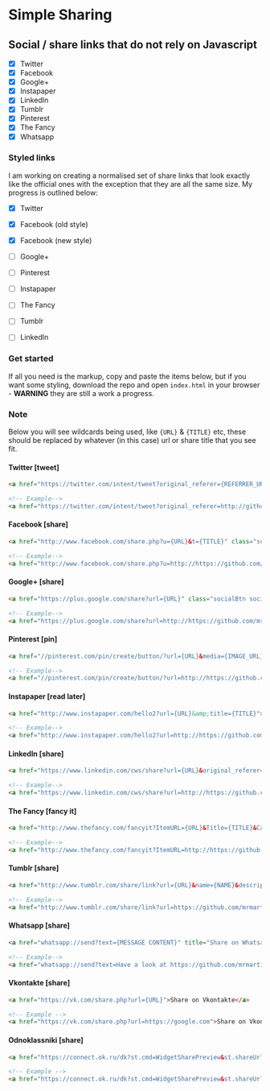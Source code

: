 # Simple Sharing
## Social / share links that do not rely on Javascript

- [x] Twitter
- [x] Facebook
- [x] Google+
- [x] Instapaper
- [x] LinkedIn
- [x] Tumblr
- [x] Pinterest
- [x] The Fancy
- [x] Whatsapp

### Styled links
I am working on creating a normalised set of share links that look exactly like the official ones with the exception that they are all the same size. My progress is outlined below:

- [x] Twitter
- [x] Facebook (old style)
- [x] Facebook (new style)
- [ ] Google+
- [ ] Pinterest
- [ ] Instapaper
- [ ] The Fancy
- [ ] Tumblr
- [ ] LinkedIn


### Get started
If all you need is the markup, copy and paste the items below, but if you want some styling, download the repo and open `index.html` in your browser - **WARNING** they are still a work a progress.

### Note
Below you will see wildcards being used, like `{URL}` & `{TITLE}` etc, these should be replaced by whatever (in this case) url or share title that you see fit. 

#### Twitter [tweet]
```html
<a href="https://twitter.com/intent/tweet?original_referer={REFERRER_URL}&source=tweetbutton&text={TWEET_TEXT}&url={URL}&via={Username}" title="Tweet" class="socialBtn socialBtn--twitter">Tweet</a>

<!-- Example-->
<a href="https://twitter.com/intent/tweet?original_referer=http://github.com&source=tweetbutton&text=This is the tweet text&url=http://https://github.com/mrmartineau/SimpleSharing/&via=MrMartineau" title="Tweet" class="socialBtn socialBtn--twitter">Tweet</a>
```

#### Facebook [share]
```html
<a href="http://www.facebook.com/share.php?u={URL}&t={TITLE}" class="socialBtn socialBtn--facebook">Share on Facebook</a>

<!-- Example-->
<a href="http://www.facebook.com/share.php?u=http://https://github.com/mrmartineau/SimpleSharing/&t=Simple Sharing links on Github" class="socialBtn socialBtn--facebook">Share on Facebook</a>
```


#### Google+ [share]
```html
<a href="https://plus.google.com/share?url={URL}" class="socialBtn socialBtn--googlePlus">Google+</a>

<!-- Example-->
<a href="https://plus.google.com/share?url=http://https://github.com/mrmartineau/SimpleSharing/" class="socialBtn socialBtn--googlePlus">Google+</a>
```


#### Pinterest [pin]
```html
<a href="//pinterest.com/pin/create/button/?url={URL}&media={IMAGE_URL}&description={DESCRIPTION}">Pin it</a>

<!-- Example-->
<a href="//pinterest.com/pin/create/button/?url=http://https://github.com/mrmartineau/SimpleSharing/&media=https://avatars0.githubusercontent.com/u/64883?v=3&s=460&description=Simple sharing links">Pin it</a>
```


#### Instapaper [read later]
```html
<a href="http://www.instapaper.com/hello2?url={URL}&amp;title={TITLE}">Read Later</a>

<!-- Example-->
<a href="http://www.instapaper.com/hello2?url=http://https://github.com/mrmartineau/SimpleSharing/&amp;title=Simple sharing links">Read Later</a>
```


#### LinkedIn [share]
```html
<a href="https://www.linkedin.com/cws/share?url={URL}&original_referer={REFERRER}">LinkedIn</a>

<!-- Example-->
<a href="https://www.linkedin.com/cws/share?url=http://https://github.com/mrmartineau/SimpleSharing/&original_referer=https://github.com/mrmartineau/SimpleSharing/">LinkedIn</a>
```


#### The Fancy [fancy it]
```html
<a href="http://www.thefancy.com/fancyit?ItemURL={URL}&Title={TITLE}&Category={CATEGORY}&ImageURL={IMAGE_URL}">Fancy</a>

<!-- Example-->
<a href="http://www.thefancy.com/fancyit?ItemURL=http://https://github.com/mrmartineau/SimpleSharing/&Title=Simple sharing links&ImageURL=https://avatars0.githubusercontent.com/u/64883?v=3&s=460">Fancy</a>
```


#### Tumblr [share]
```html
<a href="http://www.tumblr.com/share/link?url={URL}&name={NAME}&description={DESCRIPTION}" title="Share on Tumblr">Share on Tumblr</a>

<!-- Example-->
<a href="http://www.tumblr.com/share/link?url=https://github.com/mrmartineau/SimpleSharing/&name=Simple sharing links&description=Simple sharing links for your projects" title="Share on Tumblr">Share on Tumblr</a>
```

#### Whatsapp [share]
```html
<a href="whatsapp://send?text={MESSAGE CONTENT}" title="Share on Whatsapp">Share on Whatsapp</a>

<!-- Example-->
<a href="whatsapp://send?text=Have a look at https://github.com/mrmartineau/SimpleSharing/ for some great, simple sharing links" title="Share on Whatsapp">Share on Whatsapp</a>
```
#### Vkontakte [share]
```html
<a href="https://vk.com/share.php?url={URL}">Share on Vkontakte</a>

<!-- Example -->
<a href="https://vk.com/share.php?url=https://google.com">Share on Vkontakte</a>
```
#### Odnoklassniki [share]
```html
<a href="https://connect.ok.ru/dk?st.cmd=WidgetSharePreview&st.shareUrl={URL}&title=Share on Odnoklassniki"></a>

<!-- Example -->
<a href="https://connect.ok.ru/dk?st.cmd=WidgetSharePreview&st.shareUrl=http://google.com&title=Share on Odnoklassniki"></a>
```
